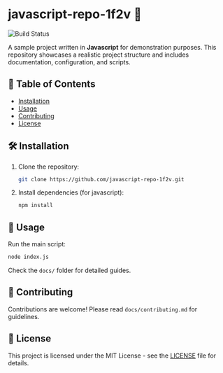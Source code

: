 # javascript-repo-1f2v 🚀

![Build Status](https://img.shields.io/badge/build-passing-brightgreen)

A sample project written in **Javascript** for demonstration purposes. This repository showcases a realistic project structure and includes documentation, configuration, and scripts.

## 📖 Table of Contents
- [Installation](#installation)
- [Usage](#usage)
- [Contributing](#contributing)
- [License](#license)

## 🛠 Installation
1. Clone the repository:
   ```bash
   git clone https://github.com/javascript-repo-1f2v.git
   ```
2. Install dependencies (for javascript):
   ```bash
   npm install
   ```

## 🚀 Usage
Run the main script:
```bash
node index.js
```

Check the `docs/` folder for detailed guides.

## 🤝 Contributing
Contributions are welcome! Please read `docs/contributing.md` for guidelines.

## 📜 License
This project is licensed under the MIT License - see the [LICENSE](LICENSE) file for details.

